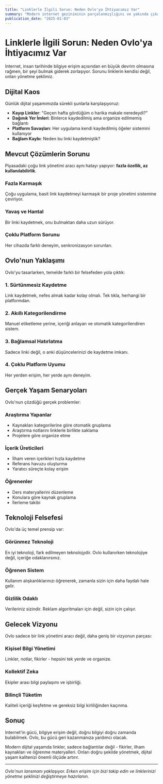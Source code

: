 ```yaml
---
title: "Linklerle İlgili Sorun: Neden Ovlo'ya İhtiyacımız Var"
summary: "Modern internet geziniminin parçalanmışlığını ve yakında çıkacak link yönetimi uygulamımız Ovlo'nun bu sorunu nasıl çözeceğini keşfedin."
publication_date: "2025-01-03"
---
```


# Linklerle İlgili Sorun: Neden Ovlo'ya İhtiyacımız Var

Internet, insan tarihinde bilgiye erişim açısından en büyük devrim olmasına rağmen, bir şeyi bulmak giderek zorlaşıyor. Sorunu linklerin kendisi değil, onları yönetme şeklimiz.

## Dijital Kaos

Günlük dijital yaşamımızda sürekli şunlarla karşılaşıyoruz:

- **Kayıp Linkler**: "Geçen hafta gördüğüm o harika makale neredeydi?"
- **Dağınık Yer İmleri**: Binlerce kaydedilmiş ama organize edilmemiş bağlantı
- **Platform Savaşları**: Her uygulama kendi kaydedilmiş öğeler sistemini kullanıyor
- **Bağlam Kaybı**: Neden bu linki kaydetmiştik?

## Mevcut Çözümlerin Sorunu

Piyasadaki çoğu link yönetimi aracı aynı hatayı yapıyor: **fazla özellik, az kullanılabilirlik**.

### Fazla Karmaşık
Çoğu uygulama, basit link kaydetmeyi karmaşık bir proje yönetimi sistemine çeviriyor.

### Yavaş ve Hantal
Bir linki kaydetmek, onu bulmaktan daha uzun sürüyor.

### Çoklu Platform Sorunu
Her cihazda farklı deneyim, senkronizasyon sorunları.

## Ovlo'nun Yaklaşımı

Ovlo'yu tasarlarken, temelde farklı bir felsefeden yola çıktık:

### 1. **Sürtünmesiz Kaydetme**
Link kaydetmek, nefes almak kadar kolay olmalı. Tek tıkla, herhangi bir platformdan.

### 2. **Akıllı Kategorilendirme**
Manuel etiketleme yerine, içeriği anlayan ve otomatik kategorilendiren sistem.

### 3. **Bağlamsal Hatırlatma**
Sadece linki değil, o anki düşüncelerinizi de kaydetme imkanı.

### 4. **Çoklu Platform Uyumu**
Her yerden erişim, her yerde aynı deneyim.

## Gerçek Yaşam Senaryoları

Ovlo'nun çözdüğü gerçek problemler:

### Araştırma Yapanlar
- Kaynakları kategorilerine göre otomatik gruplama
- Araştırma notlarını linklerle birlikte saklama
- Projelere göre organize etme

### İçerik Üreticileri
- İlham veren içerikleri hızla kaydetme
- Referans havuzu oluşturma
- Yaratıcı süreçte kolay erişim

### Öğrenenler
- Ders materyallerini düzenleme
- Konulara göre kaynak gruplama
- İlerleme takibi

## Teknoloji Felsefesi

Ovlo'da üç temel prensip var:

### Görünmez Teknoloji
En iyi teknoloji, fark edilmeyen teknolojydir. Ovlo kullanırken teknolojiye değil, içeriğe odaklanırsınız.

### Öğrenen Sistem
Kullanım alışkanlıklarınızı öğrenerek, zamanla sizin için daha faydalı hale gelir.

### Gizlilik Odaklı
Verileriniz sizindir. Reklam algoritmaları için değil, sizin için çalışır.

## Gelecek Vizyonu

Ovlo sadece bir link yönetimi aracı değil, daha geniş bir vizyonun parçası:

### Kişisel Bilgi Yönetimi
Linkler, notlar, fikirler - hepsini tek yerde ve organize.

### Kollektif Zeka
Ekipler arası bilgi paylaşımı ve işbirliği.

### Bilinçli Tüketim
Kaliteli içeriği keşfetme ve gereksiz bilgi kirliliğinden kaçınma.

## Sonuç

Internet'in gücü, bilgiye erişim değil, doğru bilgiyi doğru zamanda bulabilmek. Ovlo, bu gücü geri kazanmanıza yardımcı olacak.

Modern dijital yaşamda linkler, sadece bağlantılar değil - fikirler, ilham kaynakları ve öğrenme materyalleri. Onları doğru şekilde yönetmek, dijital yaşam kalitenizi önemli ölçüde artırır.

---

*Ovlo'nun lansmanı yaklaşıyor. Erken erişim için bizi takip edin ve linklerinizi yönetme şeklinizi değiştirmeye hazırlanın.* 